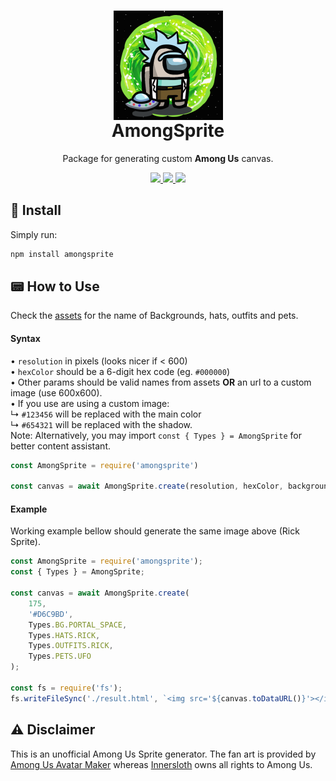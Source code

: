 <h1 align="center">
    <img src="https://github.com/MateusAquino/amongsprite/blob/main/assets/README.png?raw=true" align="center"></img>
    <br/>AmongSprite
</h1>
<p align="center">Package for generating custom <strong>Among Us</strong> canvas.</p>

<p align="center">
  <a aria-label="Working Node Version" href="https://github.com/nodejs/node/blob/master/doc/changelogs/CHANGELOG_V12.md#12.18.4">
    <img src="https://img.shields.io/badge/node.js@lts-12.18.4-informational?logo=Node.JS"></img>
  </a>
  <a aria-label="NPM version" href="https://badge.fury.io/js/amongsprite">
    <img src="https://badge.fury.io/js/amongsprite.svg"></img>
  </a>
  <a aria-label="Original Among Avatar Maker Art" href="https://amongusavatarmaker.com">
    <img src="https://img.shields.io/badge/Among%20Avatar%20Maker-art-success"></img>
  </a>
</p>

## 🚀 Install
Simply run:
```bash
npm install amongsprite
```

## 📟 How to Use
Check the [assets](./assets/) for the name of Backgrounds, hats, outfits and pets.

#### Syntax
• `resolution` in pixels (looks nicer if < 600)  
• `hexColor` should be a 6-digit hex code (eg. `#000000`)  
• Other params should be valid names from assets **OR** an url to a custom image (use 600x600).  
• If you use are using a custom image:  
 ↳ `#123456` will be replaced with the main color  
 ↳ `#654321` will be replaced with the shadow.  
Note: Alternatively, you may import `const { Types } = AmongSprite` for better content assistant.
```js
const AmongSprite = require('amongsprite')

const canvas = await AmongSprite.create(resolution, hexColor, background, hat?, outfit?, pet?, imposter?)
```

#### Example
Working example bellow should generate the same image above (Rick Sprite).
```js
const AmongSprite = require('amongsprite');
const { Types } = AmongSprite;

const canvas = await AmongSprite.create(
	175, 
	'#D6C9BD', 
	Types.BG.PORTAL_SPACE, 
	Types.HATS.RICK, 
	Types.OUTFITS.RICK, 
	Types.PETS.UFO
);

const fs = require('fs');
fs.writeFileSync('./result.html', `<img src='${canvas.toDataURL()}'></img>`);
```

## ⚠️ Disclaimer
This is an unofficial Among Us Sprite generator. The fan art is provided by [Among Us Avatar Maker](https://amongusavatarmaker.com) whereas [Innersloth](http://www.innersloth.com/gameAmongUs.php) owns all rights to Among Us.  